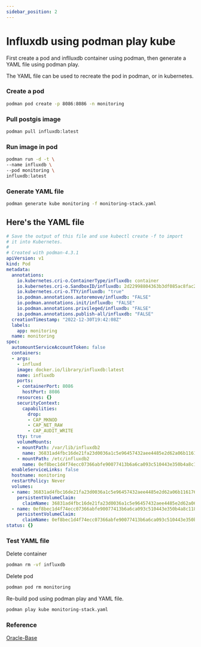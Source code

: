 ```yaml
---
sidebar_position: 2
---
```


# Influxdb using podman play kube

First create a pod and inflluxdb container using podman, then generate a YAML file using podman play.

The YAML file can be used to recreate the pod in podman, or in kubernetes.

### Create a pod
``` bash
podman pod create -p 8086:8086 -n monitoring
```

### Pull postgis image
``` bash
podman pull influxdb:latest
```

### Run image in pod
``` bash
podman run -d -t \
--name influxdb \
--pod monitoring \
influxdb:latest
```

### Generate YAML file
``` bash
podman generate kube monitoring -f monitoring-stack.yaml
```

## Here's the YAML file
``` yaml
# Save the output of this file and use kubectl create -f to import
# it into Kubernetes.
#
# Created with podman-4.3.1
apiVersion: v1
kind: Pod
metadata:
  annotations:
    io.kubernetes.cri-o.ContainerType/influxdb: container
    io.kubernetes.cri-o.SandboxID/influxdb: 2d22998804363b3df085ac8fac27ed13c9b1914f8264e2c79f30ef05fc47cf2
    io.kubernetes.cri-o.TTY/influxdb: "true"
    io.podman.annotations.autoremove/influxdb: "FALSE"
    io.podman.annotations.init/influxdb: "FALSE"
    io.podman.annotations.privileged/influxdb: "FALSE"
    io.podman.annotations.publish-all/influxdb: "FALSE"
  creationTimestamp: "2022-12-30T19:42:08Z"
  labels:
    app: monitoring
  name: monitoring
spec:
  automountServiceAccountToken: false
  containers:
  - args:
    - influxd
    image: docker.io/library/influxdb:latest
    name: influxdb
    ports:
    - containerPort: 8086
      hostPort: 8086
    resources: {}
    securityContext:
      capabilities:
        drop:
        - CAP_MKNOD
        - CAP_NET_RAW
        - CAP_AUDIT_WRITE
    tty: true
    volumeMounts:
    - mountPath: /var/lib/influxdb2
      name: 36831ad4fbc16de21fa23d0036a1c5e96457432aee4485e2d62a06b11617628c-pvc
    - mountPath: /etc/influxdb2
      name: 0ef8bec1d4f74ecc07366abfe90077413b6a6ca093c510443e350b4a8c118288-pvc
  enableServiceLinks: false
  hostname: monitoring
  restartPolicy: Never
  volumes:
  - name: 36831ad4fbc16de21fa23d0036a1c5e96457432aee4485e2d62a06b11617628c-pvc
    persistentVolumeClaim:
      claimName: 36831ad4fbc16de21fa23d0036a1c5e96457432aee4485e2d62a06b11617628c
  - name: 0ef8bec1d4f74ecc07366abfe90077413b6a6ca093c510443e350b4a8c118288-pvc
    persistentVolumeClaim:
      claimName: 0ef8bec1d4f74ecc07366abfe90077413b6a6ca093c510443e350b4a8c118288
status: {}

```

### Test YAML file

Delete container

``` bash
podman rm -vf influxdb
```

Delete pod

``` bash
podman pod rm monitoring
```

Re-build pod using podman play and YAML file.

``` bash
podman play kube monitoring-stack.yaml
```

### Reference
[Oracle-Base](https://oracle-base.com/articles/linux/podman-generate-and-play-kubernetes-yaml-files#:~:text=Podman%20can%20generate%20Kubernetes%20YAML,similar%20to%20Docker%20Compose%20files.)